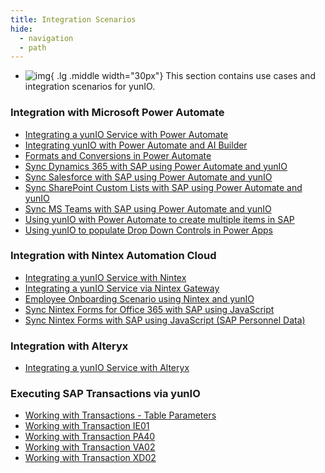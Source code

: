 ```yaml
---
title: Integration Scenarios
hide:
  - navigation
  - path
---
```


<div class="grid cards" markdown>

-   ![img](site:assets/images/logos/theo-thumbs.png){ .lg .middle width="30px"} This section contains use cases and integration scenarios for yunIO.

</div>

### Integration with Microsoft Power Automate

<div class="mdx-columns" markdown>

- [Integrating a yunIO Service with Power Automate](integrating-a-yunio-service-with-power-automate.md)
- [Integrating yunIO with Power Automate and AI Builder](integration-scenario-with-yunio-and-the-ai-builder.md)
- [Formats and Conversions in Power Automate](conversion-in-power-automate.md)
- [Sync Dynamics 365 with SAP using Power Automate and yunIO](dynamics-with-yunIO.md)
- [Sync Salesforce with SAP using Power Automate and yunIO](salesforce-power-automate-scenario.md)
- [Sync SharePoint Custom Lists with SAP using Power Automate and yunIO](sharepoint-purchase-requisition-with-yunIO.md)
- [Sync MS Teams with SAP using Power Automate and yunIO](teams-sick-leave-with-yunIO.md)
- [Using yunIO with Power Automate to create multiple items in SAP](yunio-power-automate-with-create-multiple-items.md)
- [Using yunIO to populate Drop Down Controls in Power Apps](populating-drop-down-controls-in-power-apps.md)

</div>

### Integration with Nintex Automation Cloud

<div class="mdx-columns" markdown>

- [Integrating a yunIO Service with Nintex](integrating-a-yunio-service-with-nintex.md)
- [Integrating a yunIO Service via Nintex Gateway](integrating-yunio-via-nintex-gateway.md)
- [Employee Onboarding Scenario using Nintex and yunIO](personell-actions-with-nintex-and-yunio.md)
- [Sync Nintex Forms for Office 365 with SAP using JavaScript](sync-nintex-forms-for-office365.md)
- [Sync Nintex Forms with SAP using JavaScript (SAP Personnel Data)](sync-nintex-forms-for-personnel-actions-in-office365.md)

</div>

### Integration with Alteryx

<div class="mdx-columns" markdown>

- [Integrating a yunIO Service with Alteryx](integrating-a-yunio-service-with-alteryx.md)

</div>

### Executing SAP Transactions via yunIO

<div class="mdx-columns" markdown>

- [Working with Transactions - Table Parameters](transaction-table-parameters.md)
- [Working with Transaction IE01](transaction-ie01.md)
- [Working with Transaction PA40](transaction-pa40.md)
- [Working with Transaction VA02](transaction-va02.md)
- [Working with Transaction XD02](transaction-xd02.md)

</div>